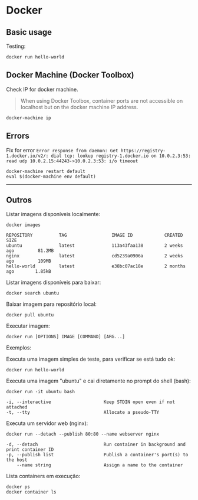 # Docker

## Basic usage

Testing:

`docker run hello-world`

## Docker Machine (Docker Toolbox)

Check IP for docker machine.

> When using Docker Toolbox, container ports are not accessible on localhost but on the docker machine IP address.

`docker-machine ip`

## Errors

Fix for error `Error response from daemon: Get https://registry-1.docker.io/v2/: dial tcp: lookup registry-1.docker.io on 10.0.2.3:53: read udp 10.0.2.15:44243->10.0.2.3:53: i/o timeout`

```
docker-machine restart default
eval $(docker-machine env default)
```

---

## Outros

Listar imagens disponíveis localmente:

    docker images

~~~
REPOSITORY          TAG                 IMAGE ID            CREATED             SIZE
ubuntu              latest              113a43faa138        2 weeks ago         81.2MB
nginx               latest              cd5239a0906a        2 weeks ago         109MB
hello-world         latest              e38bc07ac18e        2 months ago        1.85kB
~~~

Listar imagens disponíveis para baixar:

    docker search ubuntu

Baixar imagem para repositório local:

    docker pull ubuntu

Executar imagem:

    docker run [OPTIONS] IMAGE [COMMAND] [ARG...]

Exemplos:

Executa uma imagem simples de teste, para verificar se está tudo ok:
      
    docker run hello-world

Executa uma imagem "ubuntu" e cai diretamente no prompt do shell (bash):

    docker run -it ubuntu bash

    -i, --interactive                    Keep STDIN open even if not attached
    -t, --tty                            Allocate a pseudo-TTY

Executa um servidor web (nginx):
      
    docker run --detach --publish 80:80 --name webserver nginx

    -d, --detach                         Run container in background and print container ID
    -p, --publish list                   Publish a container's port(s) to the host
        --name string                    Assign a name to the container


Lista containers em execução:

    docker ps
    docker container ls
